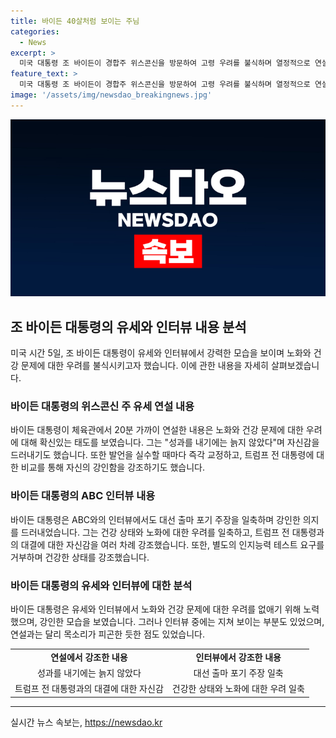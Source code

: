 ```yaml
---
title: 바이든 40살처럼 보이는 주님
categories:
  - News
excerpt: >
  미국 대통령 조 바이든이 경합주 위스콘신을 방문하여 고령 우려를 불식하며 열정적으로 연설했다. 바이든은 자신의 늙었음에 대한 이야기를 반박하고, 2020년에 이어 올해 다시 트럼프를 이길 것이라고 강조했다. 그리고 모든 발언 실수를 즉각 교정하려는 모습을 보였다. 인터뷰에서도 대선 출마 포기 주장을 일축하며 건강하다고 강조했지만, 피로한 표정과 쉰 목소리로 지침을 보였다.
feature_text: >
  미국 대통령 조 바이든이 경합주 위스콘신을 방문하여 고령 우려를 불식하며 열정적으로 연설했다. 바이든은 자신의 늙었음에 대한 이야기를 반박하고, 2020년에 이어 올해 다시 트럼프를 이길 것이라고 강조했다. 그리고 모든 발언 실수를 즉각 교정하려는 모습을 보였다. 인터뷰에서도 대선 출마 포기 주장을 일축하며 건강하다고 강조했지만, 피로한 표정과 쉰 목소리로 지침을 보였다.
image: '/assets/img/newsdao_breakingnews.jpg'
---
```


<p><img src="/assets/img/newsdao_breakingnews.jpg" alt="flaretime 속보" /></p>

<h2 data-ke-size="size26">조 바이든 대통령의 유세와 인터뷰 내용 분석</h2>

<p data-ke-size="size16">미국 시간 5일, 조 바이든 대통령이 유세와 인터뷰에서 강력한 모습을 보이며 노화와 건강 문제에 대한 우려를 불식시키고자 했습니다. 이에 관한 내용을 자세히 살펴보겠습니다.</p>

<h3>바이든 대통령의 위스콘신 주 유세 연설 내용</h3>

<p data-ke-size="size16">바이든 대통령이 체육관에서 20분 가까이 연설한 내용은 노화와 건강 문제에 대한 우려에 대해 확신있는 태도를 보였습니다. 그는 "성과를 내기에는 늙지 않았다"며 자신감을 드러내기도 했습니다. 또한 발언을 실수할 때마다 즉각 교정하고, 트럼프 전 대통령에 대한 비교를 통해 자신의 강인함을 강조하기도 했습니다.</p>

<h3>바이든 대통령의 ABC 인터뷰 내용</h3>

<p data-ke-size="size16">바이든 대통령은 ABC와의 인터뷰에서도 대선 출마 포기 주장을 일축하며 강인한 의지를 드러내었습니다. 그는 건강 상태와 노화에 대한 우려를 일축하고, 트럼프 전 대통령과의 대결에 대한 자신감을 여러 차례 강조했습니다. 또한, 별도의 인지능력 테스트 요구를 거부하며 건강한 상태를 강조했습니다.</p>

<h3>바이든 대통령의 유세와 인터뷰에 대한 분석</h3>

<p data-ke-size="size16">바이든 대통령은 유세와 인터뷰에서 노화와 건강 문제에 대한 우려를 없애기 위해 노력했으며, 강인한 모습을 보였습니다. 그러나 인터뷰 중에는 지쳐 보이는 부분도 있었으며, 연설과는 달리 목소리가 피곤한 듯한 점도 있었습니다.</p>

<table>
    <tr>
        <td style="text-align: center; height: 17px;"><b>연설에서 강조한 내용</b></td>
        <td style="text-align: center; height: 17px;"><b>인터뷰에서 강조한 내용</b></td>
    </tr>
    <tr>
        <td style="text-align: center; height: 17px;">성과를 내기에는 늙지 않았다</td>
        <td style="text-align: center; height: 17px;">대선 출마 포기 주장 일축</td>
    </tr>
    <tr>
        <td style="text-align: center; height: 17px;">트럼프 전 대통령과의 대결에 대한 자신감</td>
        <td style="text-align: center; height: 17px;">건강한 상태와 노화에 대한 우려 일축</td>
    </tr>
</table>

<p><hr></p>
실시간 뉴스 속보는, <a href="https://newsdao.kr" rel="dofollow">https://newsdao.kr</a>


